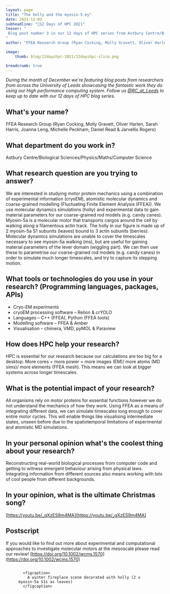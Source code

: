 ```yaml
---
layout: page
title: "The holly and the myosin-5-ey"
date: 2021-12-03
subheadline: "🎄12 Days of HPC 2021"
teaser: "
 Blog post number 3 in our 12 days of HPC series from Astbury Centre/Biological Sciences/Physics/Maths/Computer Science!
"
author: "FFEA Research Group (Ryan Cocking, Molly Gravett, Oliver Harlen, Sarah Harris, Joanna Leng, Michelle Peckham, Daniel Read & Jarvellis Rogers)"

image:
    thumb: blog/12dayshpc-2021/12dayshpc-slice.png

breadcrumb: true
---
```


_During the month of December we're featuring blog posts from researchers from across the University of Leeds showcasing the fantastic work they do using our High performance computing system. Follow us [@RC_at_Leeds](https://twitter.com/RC_at_leeds) to keep up to date with our 12 days of HPC blog series._

## What's your name?

FFEA Research Group (Ryan Cocking, Molly Gravett, Oliver Harlen, Sarah Harris, Joanna Leng, Michelle Peckham, Daniel Read & Jarvellis Rogers)

## What department do you work in?

Astbury Centre/Biological Sciences/Physics/Maths/Computer Science

## What research question are you trying to answer?

We are interested in studying motor protein mechanics using a combination of experimental information (cryoEM), atomistic molecular dynamics and coarse-grained modelling (Fluctuating Finite Element Analysis (FFEA)). We use molecular dynamics simulations (holly) and experimental data to gain material parameters for our coarse-grained rod models (e.g. candy canes). Myosin-5a is a molecular motor that transports cargos around the cell by walking along a filamentous actin track. The holly in our figure is made up of 2 myosin-5a S1 subunits (leaves) bound to 3 actin subunits (berries). Molecular dynamics simulations are unable to cover the timescales necessary to see myosin-5a walking (ms), but are useful for gaining material parameters of the lever domain (wiggling part). We can then use these to parametrise our coarse-grained rod models (e.g. candy canes) in order to simulate much longer timescales, and try to capture its stepping motion.

## What tools or technologies do you use in your research? (Programming languages, packages, APIs)

 -	Cryo-EM experiments
-	cryoEM processing software – Relion & crYOLO
-	Languages – C++ (FFEA), Python (FFEA tools)
-	Modelling software – FFEA & Amber
-	Visualisation – chimera, VMD, pyMOL & Paraview

## How does HPC help your research?

HPC is essential for our research because our calculations are too big for a desktop. More cores = more power = more images (EM)/ more atoms (MD sims)/ more elements (FFEA mesh). This means we can look at bigger systems across longer timescales.

## What is the potential impact of your research?

All organisms rely on motor proteins for essential functions however we do not understand the mechanics of how they work. Using FFEA as a means of integrating different data, we can simulate timescales long enough to cover entire motor cycles. This will enable things like visualising intermediate states, unseen before due to the spatiotemporal limitations of experimental and atomistic MD simulations.

## In your personal opinion what's the coolest thing about your research?

Reconstructing real-world biological processes from computer code and getting to witness emergent behaviour arising from physical laws. Integrating information from different sources also means working with lots of cool people from different backgrounds. 



## In your opinion, what is the ultimate Christmas song?

[https://youtu.be/_gXzES9m4MA](https://youtu.be/_gXzES9m4MA)





## Postscript

If you would like to find out more about experimental and computational approaches to investigate molecular motors at the mesoscale please read our review! [https://doi.org/10.1002/wcms.1570](https://doi.org/10.1002/wcms.1570)




  


<figure>
<div class='column' style='display:flex;'>


  <div class='row'>
    <img src="/images/blog/12dayshpc-2021/holly_myosin5_Molly_Gravett.gif"
    alt="" />
    
      
      <figcaption>
        A winter fireplace scene decorated with holly (2 x myosin-5a S1s as leaves)
      </figcaption>    
    
  </div>

</div>

</figure>
